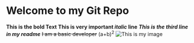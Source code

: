 # Welcome to my Git Repo
**This is the bold Text**
**This is very important _italic_ line**
***This is the third line in my readme***
~~I am a basic developer~~
(a+b)<sup>2</sup>
![This is my image](https://myoctocat.com/assets/images/base-octocat.svg)
  
